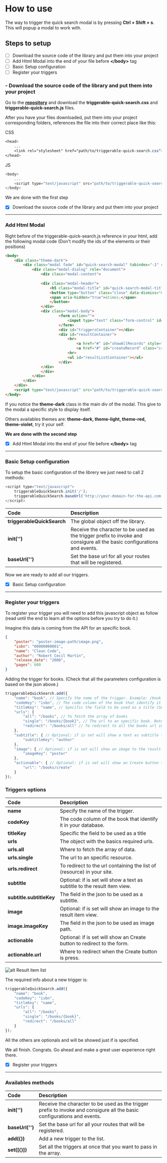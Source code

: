 # How to use

The way to trigger the quick search modal is by pressing **Ctrl + Shift + s**. This will popup a modal to work with.

## **Steps to setup**

- [ ] Download the source code of the library and put them into your project
- [ ] Add Html Modal into the end of your file before **\</body>** tag
- [ ] Basic Setup configuration
- [ ] Register your triggers

### - Download the source code of the library and put them into your project

Go to the **[repository](https://github.com/geekroot/triggerable-quick-search)** and download the **triggerable-quick-search.css** and **triggerable-quick-search.js** files.

After you have your files downloaded, put them into your project corresponding folders, references the file into their correct place like this:

CSS
```css
<head>
    ...
    <link rel="stylesheet" href="path/to/triggerable-quick-search.css">
</head>
```
JS
```javascript
<body>
    ...
    <script type="text/javascript" src="path/to/triggerable-quick-search.js"></script>
</body>
```

We are done with the first step 
- [x] Download the source code of the library and put them into your project
___
### **Add Html Modal**

Right before of the triggerable-quick-search.js reference in your html, add the following modal code (Don't modify the ids of the elements or their positions)

```html
<body>
    <div class="theme-dark">
        <div class="modal fade" id="quick-search-modal" tabindex="-1" role="dialog" aria-labelledby="quick-search-modal-label" aria-hidden="true">
            <div class="modal-dialog" role="document">
                <div class="modal-content">
                    
                <div class="modal-header">
                    <h5 class="modal-title" id="quick-search-modal-title">Quick Search</h5>
                    <button type="button" class="close" data-dismiss="modal" aria-label="Close">
                    <span aria-hidden="true">&times;</span>
                    </button>
                </div>
                <div class="modal-body">
                        <form action="">
                            <input type="text" class="form-control" id="quickSearchInput" placeholder="Quick Search...">
                        </form>
                        <div id="triggersContainer"></div>  
                        <div id="resultContainer">
                            <hr>
                                <a href="#" id="showAllRecords" style="display: none;">Show all</a>
                                <a href="#" id="createRecord" class="create-record" style="display: none;"></a>
                            <hr>
                            <ul id="resultListContainer"></ul>
                        </div>
                </div>
                </div>
            </div>
        </div>
    </div>
    <script type="text/javascript" src="path/to/triggerable-quick-search.js"></script>
</body>
```
If you notice the **theme-dark** class in the main div of the modal. This give to the modal a specific style to display itself.

Others availables themes are: **theme-dark, theme-light, theme-red, theme-violet**, try it your self.

**We are done with the second step**
- [x] Add Html Modal into the end of your file before **\</body>** tag
___

### **Basic Setup configuration**

To setup the basic configuration of the librery we just need to call 2 methods:

```javascript
<script type="text/javascript">
    triggerableQuickSearch.init('/');
    triggerableQuickSearch.baseUrl('http://your-domain-for-the-api.com');
</script>
```
| Code | Description|
| :-------- | :-------------|
| **triggerableQuickSearch** | The global object off the library.|
| **init('')** | Receive the character to be used as the trigger prefix to invoke and consigure all the basic configurations and events.|
| **baseUrl('')** | Set the base url for all your routes that will be registered.|

Now we are ready to add all our triggers.
- [x] Basic Setup configuration
___

### **Register your triggers**

To register your trigger you will need to add this javascript object as follow (read until the end to learn all the options before you try to do it.)

Imagine this data is coming from the API for an specific book.
```json
{
    "poster": "poster-image-path/image.png",
    "isbn": "00000000001",
    "name": "Clean Code",
    "author": "Robert Cecil Martin",
    "release_date": "2008",
    "pages": 600
}
```
Adding the trigger for books. (Check that all the parameters configuration is based on the json above.)
```javascript
triggerableQuickSearch.add({
    "name": "book", // Specify the name of the trigger. Example: /book
    "codeKey": "isbn", // The code column of the book that identify it in your database. isbn is a key in the book data
    "titleKey": "name", // Specific the field to be used as a title (See the image at the end)
    "urls": {
        "all": "/books", // To fetch the array of books
        "single": "/books/{book}", // The url to an specific book. Note that the {book} MUST match with the trigger name
        "redirect": "/books/all" // To redirect to all the books url in your site
    },
    "subtitle": { // Optional: if is set will show a text as subtitle to the result item view.(See the image at the end) 
        "subtitleKey": "author"
    },
    "image": { // Optional: if is set will show an image to the result item view. (See the image at the end)
        "imageKey": "poster"
    },
    "actionable": { // Optional: if is set will show an Create button to redirect to the form. (See the image at the end)
        "url": "/books/create"
    }
});
```
### **Triggers options**

| Code | Description|
| :-------- | :-------------|
| **name** |Specify the name of the trigger.|
| **codeKey** |The code column of the book that identify it in your database.|
| **titleKey** |Specific the field to be used as a title|
| **urls** | The object with the basics required urls.|
| **urls.all** |Where to fetch the array of data.|
| **urls.single** |The url to an specific resource.|
| **urls.redirect** |To redirect to the url containing the list of (resource) in your site.|
| **subtitle** | Optional: if is set will show a text as subtitle to the result item view.|
| **subtitle.subtitleKey** | The field in the json to be used as a subtitle.|
| **image** | Optional: if is set will show an image to the result item view.|
| **image.imageKey** |The field in the json to be used as image path.|
| **actionable** | Optional: if is set will show an Create button to redirect to the form.|
| **actionable.url** | Where to redirect when the Create button is press.|

![alt Result item list](https://github.com/geekroot/triggerable-quick-search/blob/master/docs/imgs/result-item-view.PNG "Result item list")

The required info about a new trigger is:

```javascript
triggerableQuickSearch.add({
    "name": "book",
    "codeKey": "isbn", 
    "titleKey": "name",
    "urls": {
        "all": "/books",
        "single": "/books/{book}",
        "redirect": "/books/all"
    }
});
```

All the others are optionals and will be showed just if is specified.

We all finish. Congrats. Go ahead and make a great user experience right there.
- [x] Register your triggers

---

### **Availables methods**

| Code | Description|
| :-------- | :-------------|
| **init('')** | Receive the character to be used as the trigger prefix to invoke and consigure all the basic configurations and events.|
| **baseUrl('')** | Set the base url for all your routes that will be registered.|
| **add({})** | Add a new trigger to the list. |
| **set([{}])** | Set all the triggers at once that you want to pass in the array.|
